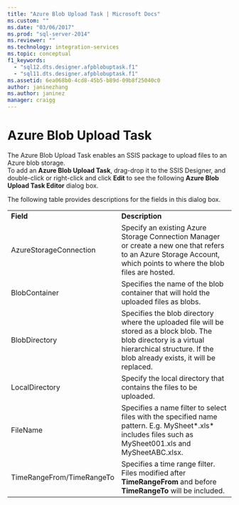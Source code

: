 ```yaml
---
title: "Azure Blob Upload Task | Microsoft Docs"
ms.custom: ""
ms.date: "03/06/2017"
ms.prod: "sql-server-2014"
ms.reviewer: ""
ms.technology: integration-services
ms.topic: conceptual
f1_keywords: 
  - "sql12.dts.designer.afpblobuptask.f1"
  - "sql11.dts.designer.afpblobuptask.f1"
ms.assetid: 6ea068b0-4cd8-45b5-b89d-09b8f25040c0
author: janinezhang
ms.author: janinez
manager: craigg
---
```

# Azure Blob Upload Task
  The Azure Blob Upload Task enables an SSIS package to upload files to an Azure blob storage.   
To add an **Azure Blob Upload Task**, drag-drop it to the SSIS Designer, and double-click or right-click and click **Edit** to see the following **Azure Blob Upload Task Editor** dialog box.  
  
 The following table provides descriptions for the fields in this dialog box.  
  
|||  
|-|-|  
|**Field**|**Description**|  
|AzureStorageConnection|Specify an existing Azure Storage Connection Manager or create a new one that refers to an Azure Storage Account, which points to where the blob files are hosted.|  
|BlobContainer|Specifies the name of the blob container that will hold the uploaded files as blobs.|  
|BlobDirectory|Specifies the blob directory where the uploaded file will be stored as a block blob. The blob directory is a virtual hierarchical structure. If the blob already exists, it will be replaced.|  
|LocalDirectory|Specify the local directory that contains the files to be uploaded.|  
|FileName|Specifies a name filter to select files with the specified name pattern. E.g. MySheet*.xls\* includes files such as MySheet001.xls and MySheetABC.xlsx.|  
|TimeRangeFrom/TimeRangeTo|Specifies a time range filter. Files modified after **TimeRangeFrom** and before **TimeRangeTo** will be included.|  
  
  

